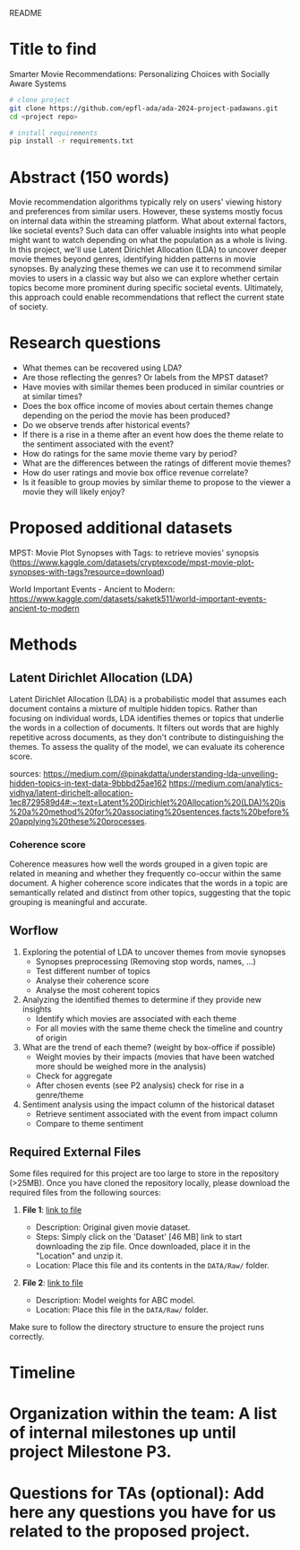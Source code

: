 README 
# Title to find
Smarter Movie Recommendations: Personalizing Choices with Socially Aware Systems

```bash
# clone project
git clone https://github.com/epfl-ada/ada-2024-project-padawans.git
cd <project repo>

# install requirements
pip install -r requirements.txt
```


# Abstract (150 words)
Movie recommendation algorithms typically rely on users' viewing history and preferences from similar users. However, these systems mostly focus on internal data within the streaming platform. What about external factors, like societal events? Such data can offer valuable insights into what people might want to watch depending on what the population as a whole is living. In this project, we'll use Latent Dirichlet Allocation (LDA) to uncover deeper movie themes beyond genres, identifying hidden patterns in movie synopses. By analyzing these themes we can use it to recommend similar movies to users in a classic way but also we can explore whether certain topics become more prominent during specific societal events. Ultimately, this approach could enable recommendations that reflect the current state of society.

# Research questions
+ What themes can be recovered using LDA?
+ Are those reflecting the genres? Or labels from the MPST dataset?
+ Have movies with similar themes been produced in similar countries or at similar times?
+ Does the box office income of movies about certain themes change depending on the period the movie has been produced?
+ Do we observe trends after historical events?
+ If there is a rise in a theme after an event how does the theme relate to the sentiment associated with the event?
+ How do ratings for the same movie theme vary by period?
+ What are the differences between the ratings of different movie themes?
+ How do user ratings and movie box office revenue correlate?
+ Is it feasible to group movies by similar theme to propose to the viewer a movie they will likely enjoy?


# Proposed additional datasets
MPST: Movie Plot Synopses with Tags: to retrieve movies' synopsis (https://www.kaggle.com/datasets/cryptexcode/mpst-movie-plot-synopses-with-tags?resource=download)

World Important Events - Ancient to Modern: https://www.kaggle.com/datasets/saketk511/world-important-events-ancient-to-modern

# Methods
## Latent Dirichlet Allocation (LDA)
Latent Dirichlet Allocation (LDA) is a probabilistic model that assumes each document contains a mixture of multiple hidden topics. Rather than focusing on individual words, LDA identifies themes or topics that underlie the words in a collection of documents. It filters out words that are highly repetitive across documents, as they don't contribute to distinguishing the themes. To assess the quality of the model, we can evaluate its coherence score.

sources: 
https://medium.com/@pinakdatta/understanding-lda-unveiling-hidden-topics-in-text-data-9bbbd25ae162
https://medium.com/analytics-vidhya/latent-dirichelt-allocation-1ec8729589d4#:~:text=Latent%20Dirichlet%20Allocation%20(LDA)%20is%20a%20method%20for%20associating%20sentences,facts%20before%20applying%20these%20processes.

### Coherence score
Coherence measures how well the words grouped in a given topic are related in meaning and whether they frequently co-occur within the same document. A higher coherence score indicates that the words in a topic are semantically related and distinct from other topics, suggesting that the topic grouping is meaningful and accurate.


## Worflow
1. Exploring the potential of LDA to uncover themes from movie synopses
   + Synopses preprocessing (Removing stop words, names, ...)
   + Test different number of topics
   + Analyse their coherence score
   + Analyse the most coherent topics
2. Analyzing the identified themes to determine if they provide new insights
   + Identify which movies are associated with each theme
   + For all movies with the same theme check the timeline and country of origin
3. What are the trend of each theme? (weight by box-office if possible)
   + Weight movies by their impacts (movies that have been watched more should be weighed more in the analysis)
   + Check for aggregate
   + After chosen events (see P2 analysis) check for rise in a genre/theme
4. Sentiment analysis using the impact column of the historical dataset
   + Retrieve sentiment associated with the event from impact column
   + Compare to theme sentiment 



## Required External Files

Some files required for this project are too large to store in the repository (>25MB). Once you have cloned the repository locally, please download the required files from the following sources:

1. **File 1**: [link to file](https://www.cs.cmu.edu/~ark/personas/)  
   - Description: Original given movie dataset.
   - Steps: Simply click on the 'Dataset' [46 MB] link to start downloading the zip file. Once downloaded, place it in the "Location" and unzip it.
   - Location: Place this file and its contents in the `DATA/Raw/` folder.

2. **File 2**: [link to file](https://example.com/file2.zip)  
   - Description: Model weights for ABC model.
   - Location: Place this file in the `DATA/Raw/` folder.

Make sure to follow the directory structure to ensure the project runs correctly.



# Timeline
# Organization within the team: A list of internal milestones up until project Milestone P3.

# Questions for TAs (optional): Add here any questions you have for us related to the proposed project.
